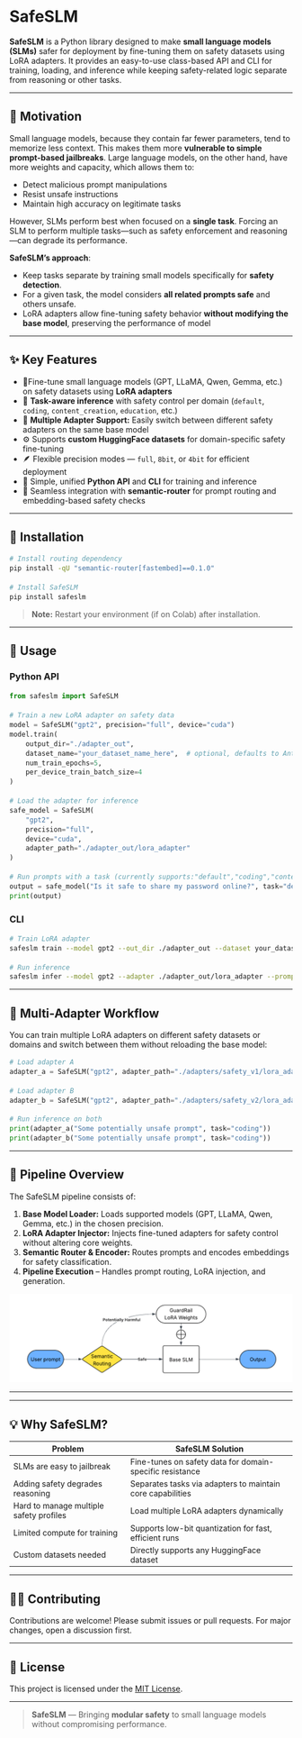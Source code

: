 # SafeSLM

**SafeSLM** is a Python library designed to make **small language models (SLMs)** safer for deployment by fine-tuning them on safety datasets using LoRA adapters. It provides an easy-to-use class-based API and CLI for training, loading, and inference while keeping safety-related logic separate from reasoning or other tasks.

---

## 🚀 Motivation

Small language models, because they contain far fewer parameters, tend to memorize less context. This makes them more **vulnerable to simple prompt-based jailbreaks**. Large language models, on the other hand, have more weights and capacity, which allows them to:

* Detect malicious prompt manipulations
* Resist unsafe instructions
* Maintain high accuracy on legitimate tasks

However, SLMs perform best when focused on a **single task**. Forcing an SLM to perform multiple tasks—such as safety enforcement and reasoning—can degrade its performance.

**SafeSLM’s approach**:

* Keep tasks separate by training small models specifically for **safety detection**.
* For a given task, the model considers **all related prompts safe** and others unsafe.
* LoRA adapters allow fine-tuning safety behavior **without modifying the base model**, preserving the performance of model

---

## ✨ Key Features

* 🔐Fine-tune small language models (GPT, LLaMA, Qwen, Gemma, etc.) on safety datasets using **LoRA adapters**
* 🧠 **Task-aware inference** with safety control per domain (`default`, `coding`, `content_creation`, `education`, etc.)
* 🧩 **Multiple Adapter Support:** Easily switch between different safety adapters on the same base model
* ⚙️ Supports **custom HuggingFace datasets** for domain-specific safety fine-tuning
* 🪶 Flexible precision modes — `full`, `8bit`, or `4bit` for efficient deployment
* 🧰 Simple, unified **Python API** and **CLI** for training and inference
* 🔄 Seamless integration with **semantic-router** for prompt routing and embedding-based safety checks

---

## 🧩 Installation

```bash
# Install routing dependency
pip install -qU "semantic-router[fastembed]==0.1.0"

# Install SafeSLM
pip install safeslm
```

> **Note:** Restart your environment (if on Colab) after installation.

---

## 🧠 Usage


### Python API

```python
from safeslm import SafeSLM

# Train a new LoRA adapter on safety data
model = SafeSLM("gpt2", precision="full", device="cuda")
model.train(
    output_dir="./adapter_out",
    dataset_name="your_dataset_name_here",  # optional, defaults to Anthropic/hh-rlhf
    num_train_epochs=5,
    per_device_train_batch_size=4
)

# Load the adapter for inference
safe_model = SafeSLM(
    "gpt2",
    precision="full",
    device="cuda",
    adapter_path="./adapter_out/lora_adapter"
)

# Run prompts with a task (currently supports:"default","coding","content_creation","education",)
output = safe_model("Is it safe to share my password online?", task="default")
print(output)
```

### CLI

```bash
# Train LoRA adapter
safeslm train --model gpt2 --out_dir ./adapter_out --dataset your_dataset_name_here --epochs 5 --batch_size 4 --precision full --device cuda

# Run inference
safeslm infer --model gpt2 --adapter ./adapter_out/lora_adapter --prompt "What are safe browsing practices?" --task default --precision full --device cuda
```

---

## 🔄 Multi-Adapter Workflow

You can train multiple LoRA adapters on different safety datasets or domains and switch between them without reloading the base model:

```python
# Load adapter A
adapter_a = SafeSLM("gpt2", adapter_path="./adapters/safety_v1/lora_adapter")

# Load adapter B
adapter_b = SafeSLM("gpt2", adapter_path="./adapters/safety_v2/lora_adapter")

# Run inference on both
print(adapter_a("Some potentially unsafe prompt", task="coding"))
print(adapter_b("Some potentially unsafe prompt", task="coding"))
```

---

## 🧬 Pipeline Overview

The SafeSLM pipeline consists of:

1. **Base Model Loader:** Loads supported models (GPT, LLaMA, Qwen, Gemma, etc.) in the chosen precision.
2. **LoRA Adapter Injector:** Injects fine-tuned adapters for safety control without altering core weights.
3. **Semantic Router & Encoder:** Routes prompts and encodes embeddings for safety classification.
4. **Pipeline Execution** – Handles prompt routing, LoRA injection, and generation.

![Flowchart](assets/flow.png)


---



---
## 💡 Why SafeSLM?

| Problem                                 | SafeSLM Solution                                           |
| --------------------------------------- | ---------------------------------------------------------- |
| SLMs are easy to jailbreak              | Fine-tunes on safety data for domain-specific resistance   |
| Adding safety degrades reasoning        | Separates tasks via adapters to maintain core capabilities |
| Hard to manage multiple safety profiles | Load multiple LoRA adapters dynamically                    |
| Limited compute for training            | Supports low-bit quantization for fast, efficient runs     |
| Custom datasets needed                  | Directly supports any HuggingFace dataset                  |

---

## 🧑‍💻 Contributing

Contributions are welcome! Please submit issues or pull requests.
For major changes, open a discussion first.

---

## 📜 License

This project is licensed under the [MIT License](LICENSE).

---

> **SafeSLM** — Bringing **modular safety** to small language models without compromising performance.
